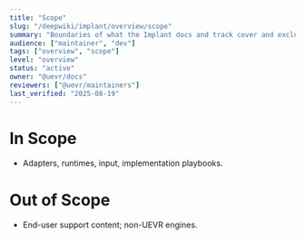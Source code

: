 ```yaml
---
title: "Scope"
slug: "/deepwiki/implant/overview/scope"
summary: "Boundaries of what the Implant docs and track cover and exclude."
audience: ["maintainer", "dev"]
tags: ["overview", "scope"]
level: "overview"
status: "active"
owner: "@uevr/docs"
reviewers: ["@uevr/maintainers"]
last_verified: "2025-08-19"
---
```


# In Scope
- Adapters, runtimes, input, implementation playbooks.

# Out of Scope
- End-user support content; non-UEVR engines.

